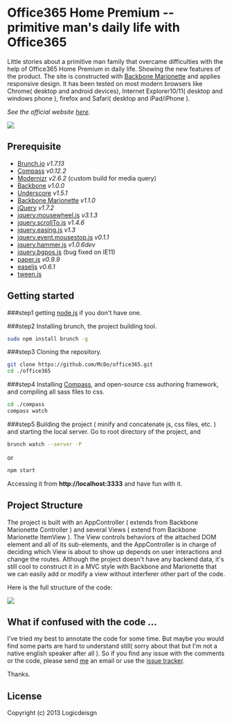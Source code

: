 Office365 Home Premium -- primitive man's daily life with Office365 
===================================================================


Little stories about a primitive man family that overcame difficulties with the help of Office365 Home Premium in daily life. Showing the new features of the product. The site is constructed with [Backbone Marionette](https://github.com/marionettejs/backbone.marionette) and applies responsive design. It has been tested on most modern browsers like Chrome( desktop and android devices), Internet Explorer10/11( desktop and windows phone ), firefox and Safari( desktop and iPad/iPhone ). 

*See the official website [here](http://www.microsoft.com/china/officeconsumer/campaign).*

![](https://raw.github.com/McDo/office365/master/README/envelop.png)

Prerequisite
------------

  - [Brunch.io](http://brunch.io/) *v1.7.13*
  - [Compass](http://compass-style.org/) *v0.12.2* 
  - [Modernizr](http://modernizr.com/) *v2.6.2* (custom build for media query)
  - [Backbone](http://backbonejs.org/) *v1.0.0*
  - [Underscore](http://underscorejs.org/) *v1.5.1*
  - [Backbone Marionette](http://marionettejs.com/) *v1.1.0*
  - [jQuery](http://code.jquery.com/jquery-1.7.2.min.js) *v1.7.2*
  - [jquery.mousewheel.js](https://github.com/brandonaaron/jquery-mousewheel) *v3.1.3*
  - [jquery.scrollTo.js](https://github.com/flesler/jquery.scrollTo) *v1.4.6*
  - [jquery.easing.js](http://gsgd.co.uk/sandbox/jquery/easing/) *v1.3*
  - [jquery.event.mousestop.js](http://richardscarrott.co.uk/posts/view/jquery-mousestop-event) *v0.1.1*
  - [jquery.hammer.js](http://eightmedia.github.io/hammer.js/) *v1.0.6dev*
  - [jquery.bgpos.js](http://eightmedia.github.io/hammer.js/) (bug fixed on IE11)
  - [paper.js](http://paperjs.org/) *v0.9.9*
  - [easeljs](http://www.createjs.com/#!/EaselJS) *v0.6.1*
  - [tween.js](http://www.createjs.com/#!/TweenJS)

Getting started
---------------
###step1
getting [node.js](http://nodejs.org) if you don't have one.

###step2
Installing brunch, the project building tool.
```sh
sudo npm install brunch -g
```

###step3
Cloning the repository.
```sh
git clone https://github.com/McDo/office365.git
cd ./office365
```

###step4
Installing [Compass](http://compass-style.org/), and open-source css authoring framework, and compiling all sass files to css. 
```sh
cd ./compass
compass watch
```

###step5
Building the project ( minify and concatenate js, css files, etc. ) and starting the local server.
Go to root directory of the project, and
```sh
brunch watch --server -P
```
or
```sh
npm start
```
Accessing it from **http://localhost:3333** and have fun with it.

Project Structure
-----------------
The project is built with an AppController ( extends from Backbone Marionette Controller ) and several Views ( extend from Backbone Marionette ItemView ). The View controls behaviors of the attached DOM element and all of its sub-elements, and the AppController is in charge of deciding which View is about to show up depends on user interactions and change the routes. Although the project doesn't have any backend data, it's still cool to construct it in a MVC style with Backbone and Marionette that we can easily add or modify a view without interferer other part of the code. 

Here is the full structure of the code: 

![](https://raw.github.com/McDo/office365/master/README/tree.jpg)


What if confused with the code ...
----------------------------------
I've tried my best to annotate the code for some time. But maybe you would find some parts are hard to understand still( sorry about that but I'm not a native english speaker after all ). So if you find any issue with the comments or the code, please send [me](mailto:mcdooooo@gmail.com) an email or use the [issue tracker](https://github.com/McDo/office365/issues/new). 

Thanks.


License
-------

Copyright (c) 2013 Logicdeisgn


    